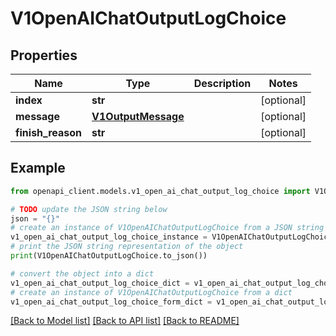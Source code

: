 # V1OpenAIChatOutputLogChoice


## Properties

Name | Type | Description | Notes
------------ | ------------- | ------------- | -------------
**index** | **str** |  | [optional] 
**message** | [**V1OutputMessage**](V1OutputMessage.md) |  | [optional] 
**finish_reason** | **str** |  | [optional] 

## Example

```python
from openapi_client.models.v1_open_ai_chat_output_log_choice import V1OpenAIChatOutputLogChoice

# TODO update the JSON string below
json = "{}"
# create an instance of V1OpenAIChatOutputLogChoice from a JSON string
v1_open_ai_chat_output_log_choice_instance = V1OpenAIChatOutputLogChoice.from_json(json)
# print the JSON string representation of the object
print(V1OpenAIChatOutputLogChoice.to_json())

# convert the object into a dict
v1_open_ai_chat_output_log_choice_dict = v1_open_ai_chat_output_log_choice_instance.to_dict()
# create an instance of V1OpenAIChatOutputLogChoice from a dict
v1_open_ai_chat_output_log_choice_form_dict = v1_open_ai_chat_output_log_choice.from_dict(v1_open_ai_chat_output_log_choice_dict)
```
[[Back to Model list]](../README.md#documentation-for-models) [[Back to API list]](../README.md#documentation-for-api-endpoints) [[Back to README]](../README.md)


